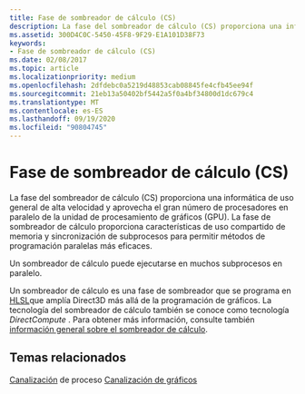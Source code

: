 ```yaml
---
title: Fase de sombreador de cálculo (CS)
description: La fase del sombreador de cálculo (CS) proporciona una informática de uso general de alta velocidad y aprovecha el gran número de procesadores en paralelo de la unidad de procesamiento de gráficos (GPU).
ms.assetid: 300D4C0C-5450-45F8-9F29-E1A101D38F73
keywords:
- Fase de sombreador de cálculo (CS)
ms.date: 02/08/2017
ms.topic: article
ms.localizationpriority: medium
ms.openlocfilehash: 2dfdebc0a5219d48853cab08845fe4cfb45ee94f
ms.sourcegitcommit: 21eb13a50402bf5442a5f0a4bf34800d1dc679c4
ms.translationtype: MT
ms.contentlocale: es-ES
ms.lasthandoff: 09/19/2020
ms.locfileid: "90804745"
---
```

# <a name="compute-shader-cs-stage"></a>Fase de sombreador de cálculo (CS)

La fase del sombreador de cálculo (CS) proporciona una informática de uso general de alta velocidad y aprovecha el gran número de procesadores en paralelo de la unidad de procesamiento de gráficos (GPU). La fase de sombreador de cálculo proporciona características de uso compartido de memoria y sincronización de subprocesos para permitir métodos de programación paralelas más eficaces.

Un sombreador de cálculo puede ejecutarse en muchos subprocesos en paralelo.

Un sombreador de cálculo es una fase de sombreador que se programa en [HLSL](/windows/desktop/direct3dhlsl/dx-graphics-hlsl)que amplía Direct3D más allá de la programación de gráficos. La tecnología del sombreador de cálculo también se conoce como tecnología *DirectCompute* . Para obtener más información, consulte también [información general sobre el sombreador de cálculo](/windows/win32/direct3d11/direct3d-11-advanced-stages-compute-shader).

## <a name="related-topics"></a>Temas relacionados

[Canalización](compute-pipeline.md) 
 de proceso [Canalización de gráficos](graphics-pipeline.md)
